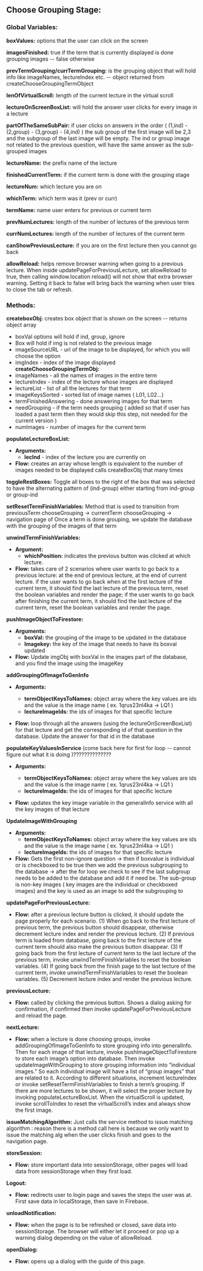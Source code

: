 ## Choose Grouping Stage:

### Global Variables:
**boxValues:** options that the user can click on the screen

**imagesFinished:** true if the term that is currently displayed is done grouping images -- false otherwise

**prevTermGrouping/currTermGrouping:** is the grouping object that will hold info like imageNames, lectureIndex etc. -- object returned from createChooseGroupingTermObject

**lenOfVirtualScroll:** length of the current lecture in the virtual scroll

**lectureOnScreenBoxList:** will hold the answer user clicks for every image in a lecture

**partOfTheSameSubPair:** if user clicks on answers in the order ( (1,ind) - (2,group) - (3,group) - (4,ind) ) the sub group of the first image will be 2,3 and the subgroup of the last image will be empty. The ind or group image not related to the previous question, will have the same answer as the sub-grouped images

**lectureName:** the prefix name of the lecture

**finishedCurrentTerm:** if the current term is done with the grouping stage

**lectureNum:** which lecture you are on

**whichTerm:** which term was it (prev or curr)

**termName:** name user enters for previous or current term

**prevNumLectures:** length of the number of lectures of the previous term

**currNumLectures:** length of the number of lectures of the current term

**canShowPreviousLecture:** if you are on the first lecture then you cannot go back

**allowReload:** helps remove browser warning when going to a previous lecture. When inside updatePageForPreviousLecture, set allowReload to true, then calling window.location reload() will not show that extra browser warning. Setting it back to false will bring back the warning when user tries to close the tab or refresh.

### Methods:
**createboxObj:** creates box object that is shown on the screen -- returns object array
- boxVal options will hold if ind, group, ignore
- Box will hold if img is not related to the previous image
- imageSourceURL - url of the image to be displayed, for which you will choose the option
- imgIndex - index of the image displayed 
**createChooseGroupingTermObj:**
- imageNames - all the names of images in the entire term
- lectureIndex - index of the lecture whose images are displayed
- lectureList - list of all the lectures for that term
- imageKeysSorted - sorted list of image names ( L01, L02…)
- termFinishedAnswering - done answering images for that term
- needGrouping - if the term needs grouping ( added so that if user has loaded a past term then they would skip this step, not needed for the current version )
- numImages - number of images for the current term

**populateLectureBoxList:**
- **Arguments:**
    - **lecInd** - index of the lecture you are currently on
- **Flow:** creates an array whose length is equivalent to the number of images needed to be displayed calls createBoxObj that many times

**toggleRestBoxes:**
Toggle all boxes to the right of the box that was selected to have the alternating pattern of (ind-group) either starting from ind-group or group-ind

**setResetTermFinishVariables:**
Method that is used to transition from previousTerm chooseGrouping -> currentTerm chooseGrouping -> navigation page of 
Once a term is done grouping, we update the database with the grouping of the images of that term

**unwindTermFinishVariables:**
- **Argument:**
    - **whichPosition:** indicates the previous button was clicked at which lecture.
- **Flow:** takes care of 2 scenarios where user wants to go back to a previous lecture: at the end of previous lecture, at the end of current lecture. if the user wants to go back when at the first lecture of the current term, it should find the last lecture of the previous term, reset the boolean variables and render the page; if the user wants to go back after finishing the current term, it should find the last lecture of the current term, reset the boolean variables and render the page.

**pushImageObjectToFirestore:**
- **Arguments:**
	- **boxVal:** the grouping of the image to be updated in the database
	- **Imagekey:** the key of the image that needs to have its boxval updated
- **Flow:** Update imgObj with boxVal in the images part of the database, and you find the image using the imageKey

**addGroupingOfImageToGenInfo**
- **Arguments:**
    - **termObjectKeysToNames:** object array where the key values are ids and the value is the image name ( ex. 1qrus23nl4ka -> LQ1 )
    - **lectureImageIds:** the ids of images for that specific lecture

- **Flow:** loop through all the answers (using the lectureOnScreenBoxList) for that lecture and get the corresponding id of that question in the database. Update the answer for that id in the database

**populateKeyValuesInService**
(come back here for first for loop -- cannot figure out what it is doing )??????????????
- **Arguments:**
    - **termObjectKeysToNames:** object array where the key values are ids and the value is the image name ( ex. 1qrus23nl4ka -> LQ1 )
    - **lectureImageIds:** the ids of images for that specific lecture

- **Flow:** updates the key image variable in the generalInfo service with all the key images of that lecture

**UpdateImageWithGrouping**
- **Arguments:**
    - **termObjectKeysToNames:** object array where the key values are ids and the value is the image name ( ex. 1qrus23nl4ka -> LQ1 )
    - **lectureImageIds:** the ids of images for that specific lecture
- **Flow:** Gets the first non-ignore question -> then if boxvalue is individual or is checkboxed to be true then we add the previous subgrouping to the database -> after the for loop we check to see if the last subgroup needs to be added to the database and add it if need be. The sub-group is non-key images ( key images are the individual or checkboxed images) and the key is used as an image to add the subgrouping to

**updatePageForPreviousLecture:**
- **Flow:** after a previous lecture button is clicked, it should update the page properly for each scenario. (1) When go back to the first lecture of previous term, the previous button should disappear, otherwise decrement lecture index and render the previous lecture. (2) If previous term is loaded from database, going back to the first lecture of the current term should also make the previous button disappear. (3) If going back from the first lecture of current term to the last lecture of the previous term, invoke unwindTermFinishVariables to reset the boolean variables. (4) If going back from the finish page to the last lecture of the current term, invoke unwindTermFinishVariables to reset the boolean variables. (5) Decrement lecture index and render the previous lecture.

**previousLecture:**
- **Flow:** called by clicking the previous button. Shows a dialog asking for confirmation, if confirmed then invoke updatePageForPreviousLecture and reload the page.

**nextLecture:**
- **Flow:** when a lecture is done choosing groups, invoke addGroupingOfImageToGenInfo to store grouping info into generalInfo. Then for each image of that lecture, invoke  pushImageObjectToFirestore to store each image’s option into database. Then invoke updateImageWithGrouping to store grouping information into “individual images.” So each individual image will have a list of “group images” that are related to it. According to different situations, increment lectureIndex or invoke setResetTermFinishVariables to finish a term’s grouping. If there are more lectures to be shown, it will select the proper lecture by invoking populateLectureBoxList. When the virtualScroll is updated, invoke scrollToIndex to reset the virtualScroll’s index and always show the first image.

**issueMatchingAlgorithm:**
Just calls the service method to issue matching algorithm : reason there is a method call here is because we only want to issue the matching alg when the user clicks finish and goes to the navigation page. 

**storeSession:**
- **Flow:** store important data into sessionStorage, other pages will load data from sessionStorage when they first load.

**Logout:**
- **Flow:** redirects user to login page and saves the steps the user was at. First save data in localStorage, then save in Firebase.

**unloadNotification:**
- **Flow:** when the page is to be refreshed or closed, save data into sessionStorage. The browser will either let it proceed or pop up a warning dialog depending on the value of allowReload.

**openDialog:**
- **Flow:** opens up a dialog with the guide of this page.
